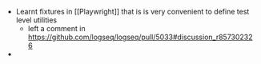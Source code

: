- Learnt fixtures in [[Playwright]] that is is very convenient to define test level utilities
	- left a comment in https://github.com/logseq/logseq/pull/5033#discussion_r857302326
-